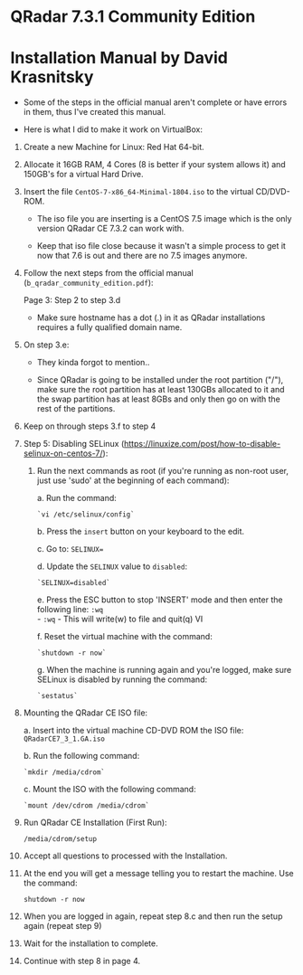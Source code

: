 # QRadar 7.3.1 Community Edition

Installation Manual by David Krasnitsky
=======================================

* Some of the steps in the official manual aren't complete or have errors in them, thus I've created this manual.

* Here is what I did to make it work on VirtualBox:

1. Create a new Machine for Linux: Red Hat 64-bit.

2. Allocate it 16GB RAM, 4 Cores (8 is better if your system allows it) and 150GB's for a virtual Hard Drive.

3. Insert the file `CentOS-7-x86_64-Minimal-1804.iso` to the virtual CD/DVD-ROM.

	- The iso file you are inserting is a CentOS 7.5 image which is the only version QRadar CE 7.3.2 can work with.

	- Keep that iso file close because it wasn't a simple process to get it now that 7.6 is out and there are no 7.5 images anymore.

4. Follow the next steps from the official manual (`b_qradar_community_edition.pdf`):

	Page 3: Step 2 to step 3.d
	
	* Make sure hostname has a dot (.) in it as QRadar installations requires a fully qualified domain name.

5. On step 3.e:

	* They kinda forgot to mention..

	* Since QRadar is going to be installed under the root partition ("/"), make sure the root partition has at least 130GBs allocated to it and the swap partition has at least 8GBs and only then go on with the rest of the partitions.

6. Keep on through steps 3.f to step 4

7. Step 5: Disabling SELinux (https://linuxize.com/post/how-to-disable-selinux-on-centos-7/):

	1. Run the next commands as root (if you're running as non-root user, just use 'sudo' at the beginning of each command):

		a. Run the command:  
		
		   `vi /etc/selinux/config`

	    b. Press the `insert` button on your keyboard to the edit.

		c. Go to: `SELINUX=`

		d. Update the `SELINUX` value to `disabled`:  
		
		   `SELINUX=disabled`
       
	    e. Press the ESC button to stop 'INSERT' mode and then enter the following line: `:wq`   
	        - `:wq` - This will write(w) to file and quit(q) VI

		f. Reset the virtual machine with the command:  
		
		   `shutdown -r now`
			
		g. When the machine is running again and you're logged, make sure SELinux is disabled by running the command:
		
		   `sestatus`


8. Mounting the QRadar CE ISO file:

	a. Insert into the virtual machine CD-DVD ROM the ISO file: `QRadarCE7_3_1.GA.iso`

	b. Run the following command:  
	
	   `mkdir /media/cdrom`
	   
	c. Mount the ISO with the following command:
	
	   `mount /dev/cdrom /media/cdrom`

9. Run QRadar CE Installation (First Run):

    `/media/cdrom/setup`

	

10. Accept all questions to processed with the Installation.

11. At the end you will get a message telling you to restart the machine. Use the command:

    `shutdown -r now`
    

12. When you are logged in again, repeat step 8.c and then run the setup again (repeat step 9)

13. Wait for the installation to complete.

14. Continue with step 8 in page 4.
	


